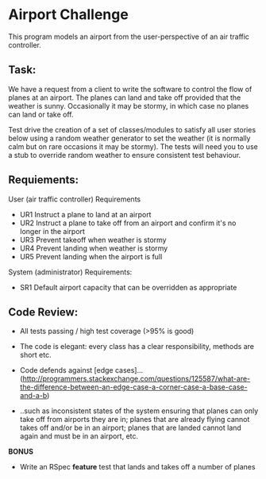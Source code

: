 # Airport Challenge
This program models an airport from the user-perspective of an air traffic controller.  

## Task:
We have a request from a client to write the software to control the flow of planes at an airport. The planes can land and take off provided that the weather is sunny. Occasionally it may be stormy, in which case no planes can land or take off.  

Test drive the creation of a set of classes/modules to satisfy all user stories below using a random weather generator to set the weather (it is normally calm but on rare occasions it may be stormy). The tests will need you to use a stub to override random weather to ensure consistent test behaviour.

## Requiements: 
User (air traffic controller) Requirements
* UR1 Instruct a plane to land at an airport
* UR2 Instruct a plane to take off from an airport and confirm it's no longer in the airport
* UR3 Prevent takeoff when weather is stormy 
* UR4 Prevent landing when weather is stormy 
* UR5 Prevent landing when the airport is full 

System (administrator) Requirements:
* SR1 Default airport capacity that can be overridden as appropriate

## Code Review:
- All tests passing / high test coverage (>95% is good)
- The code is elegant: every class has a clear responsibility, methods are short etc.
- Code defends against [edge cases]...(http://programmers.stackexchange.com/questions/125587/what-are-the-difference-between-an-edge-case-a-corner-case-a-base-case-and-a-b)

- ..such as inconsistent states of the system ensuring that planes can only take off from airports they are in; planes that are already flying cannot takes off and/or be in an airport; planes that are landed cannot land again and must be in an airport, etc.

**BONUS**

* Write an RSpec **feature** test that lands and takes off a number of planes
